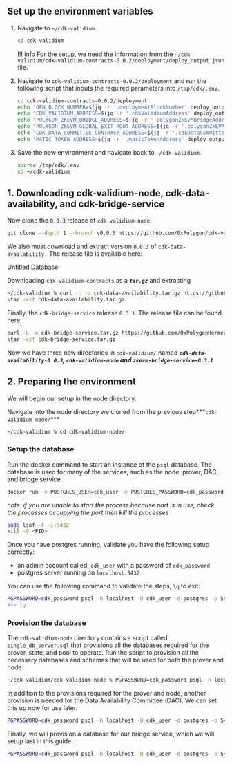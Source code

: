 ## Set up the environment variables

1. Navigate to `~/cdk-validium`.

    ```bash
    cd cdk-validium
    ```

    !!! info
        For the setup, we need the information from the `~/cdk-validium/cdk-validium-contracts-0.0.2/deployment/deploy_output.json` file. 

2. Navigate to `cdk-validium-contracts-0.0.2/deployment` and run the following script that inputs the required parameters into `/tmp/cdk/.env`.

    ```bash
    cd cdk-validium-contracts-0.0.2/deployment
    echo "GEN_BLOCK_NUMBER=$(jq -r '.deploymentBlockNumber' deploy_output.json)" >> /tmp/cdk/.env
    echo "CDK_VALIDIUM_ADDRESS=$(jq -r '.cdkValidiumAddress' deploy_output.json)" >> /tmp/cdk/.env
    echo "POLYGON_ZKEVM_BRIDGE_ADDRESS=$(jq -r '.polygonZkEVMBridgeAddress' deploy_output.json)" >> /tmp/cdk/.env
    echo "POLYGON_ZKEVM_GLOBAL_EXIT_ROOT_ADDRESS=$(jq -r '.polygonZkEVMGlobalExitRootAddress' deploy_output.json)" >> /tmp/cdk/.env
    echo "CDK_DATA_COMMITTEE_CONTRACT_ADDRESS=$(jq -r '.cdkDataCommitteeContract' deploy_output.json)" >> /tmp/cdk/.env
    echo "MATIC_TOKEN_ADDRESS=$(jq -r '.maticTokenAddress' deploy_output.json)" >> /tmp/cdk/.env
    ```

3. Save the new environment and navigate back to `~/cdk-validium`.

    ```bash
    source /tmp/cdk/.env
    cd ~/cdk-validium
    ```

## 1. Downloading cdk-validium-node, cdk-data-availability, and cdk-bridge-service

Now clone the `0.0.3` release of `cdk-validium-node`. 

```bash
git clone --depth 1 --branch v0.0.3 https://github.com/0xPolygon/cdk-validium-node.git
```

We also must download and extract version `0.0.3` of `cdk-data-availability.` The release file is available here:

[Untitled Database](https://www.notion.so/b329e3b1511943ae979cc2b4c73a35e8?pvs=21)

Downloading `cdk-validium-contracts` as a ***`tar.gz`*** and extracting

```bash
~/cdk-validium % curl -L -o cdk-data-availability.tar.gz https://github.com/0xPolygon/cdk-data-availability/archive/refs/tags/v0.0.3.tar.gz
\tar -xzf cdk-data-availability.tar.gz
```

Finally, the `cdk-bridge-service` release `0.3.1`. The release file can be found here:

```bash
curl -L -o cdk-bridge-service.tar.gz https://github.com/0xPolygonHermez/zkevm-bridge-service/archive/refs/tags/v0.3.1.tar.gz
\tar -xzf cdk-bridge-service.tar.gz

```
Now we have three new directories in *`cdk-validium/`* named ***`cdk-data-availability-0.0.3`, `cdk-validium-node` and `zkevm-bridge-service-0.3.1`***

## 2. Preparing the environment

We will begin our setup in the node directory.

Navigate into the node directory we cloned from the previous step***`cdk-validium-node/`***

```bash
~/cdk-validium % cd cdk-validium-node/
```

### Setup the database

Run the docker command to start an instance of the `psql` database. The database is used for many of the services, such as the node, prover, DAC, and bridge service.

```bash
docker run -e POSTGRES_USER=cdk_user -e POSTGRES_PASSWORD=cdk_password -e POSTGRES_DB=postgres -p 5432:5432 postgres:15
```

*note: if you are unable to start the process because port is in use, check the processes occupying the port then kill the processes*

```bash
sudo lsof -t -i:5432
kill -9 <PID>
```

Once you have postgres running, validate you have the following setup correctly:

- an admin account called: `cdk_user` with a password of `cdk_password`
- postgres server running on `localhost:5432`

You can use the following command to validate the steps, `\q` to exit:

```bash
PGPASSWORD=cdk_password psql -h localhost -U cdk_user -d postgres -p 5432
#=> \q
```

### Provision the database

The `cdk-validium-node` directory contains a script called `single_db_server.sql` that provisions all the databases required for the prover, state, and pool to operate. Run the script to provision all the necessary databases and schemas that will be used for both the prover and node:

```bash
~/cdk-validium/cdk-validium-node % PGPASSWORD=cdk_password psql -h localhost -U cdk_user -d postgres -p 5432 -a -q -f ./db/scripts/single_db_server.sql
```

In addition to the provisions required for the prover and node, another provision is needed for the Data Availability Committee (DAC). We can set this up now for use later.

```bash
PGPASSWORD=cdk_password psql -h localhost -U cdk_user -d postgres -p 5432 -c "CREATE DATABASE committee_db;"
```

Finally, we will provision a database for our bridge service, which we will setup last in this guide.

```bash
PGPASSWORD=cdk_password psql -h localhost -U cdk_user -d postgres -p 5432 -c "CREATE DATABASE bridge_db;"
```
